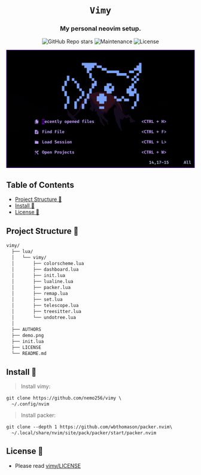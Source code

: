 <div align="center">

# `Vimy`

<h3>
  My personal neovim setup.
</h3>

<!-- Badges -->
![GitHub Repo stars](https://img.shields.io/github/stars/nemo256/vimy?style=for-the-badge)
![Maintenance](https://shields.io/maintenance/yes/2022?style=for-the-badge)
![License](https://shields.io/github/license/nemo256/vimy?style=for-the-badge)

<!-- Demo image -->
![Demo](demo.png)

</div>

<!-- TABLE OF CONTENTS -->
## Table of Contents

* [Project Structure 📁](#project-structure)
* [Install 🔨](#install)
* [License 📑](#license)

## Project Structure 📁
```
vimy/
  ├── lua/
  │   └── vimy/
  │       ├── colorscheme.lua
  │       ├── dashboard.lua
  │       ├── init.lua
  │       ├── lualine.lua
  │       ├── packer.lua
  │       ├── remap.lua
  │       ├── set.lua
  │       ├── telescope.lua
  │       ├── treesitter.lua
  │       └── undotree.lua
  │
  ├── AUTHORS
  ├── demo.png
  ├── init.lua
  ├── LICENSE
  └── README.md
```

## Install 🔨
> Install vimy:
```shell
git clone https://github.com/nemo256/vimy \
  ~/.config/nvim
```

> Install packer: 
```shell
git clone --depth 1 https://github.com/wbthomason/packer.nvim\
  ~/.local/share/nvim/site/pack/packer/start/packer.nvim
```
## License 📑
- Please read [vimy/LICENSE](https://github.com/nemo256/vimy/blob/master/LICENSE)
